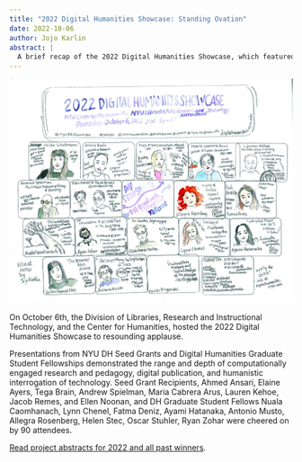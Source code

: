 ```yaml
---
title: "2022 Digital Humanities Showcase: Standing Ovation"
date: 2022-10-06
author: Jojo Karlin
abstract: |
  A brief recap of the 2022 Digital Humanities Showcase, which featured DH Seed Grant Winners and DH Graduate Student Fellows.
--- 
```

![Illustration of the 2022 Digital Humanities Showcase by Jojo Karlin](/media/news/2022DHShowcase.jpg)

On October 6th, the Division of Libraries, Research and Instructional Technology, and the Center for Humanities, hosted the 2022 Digital Humanities Showcase to resounding applause. 

Presentations from NYU DH Seed Grants and Digital Humanities Graduate Student Fellowships demonstrated the range and depth of computationally engaged research and pedagogy, digital publication, and humanistic interrogation of technology. Seed Grant Recipients, Ahmed Ansari, Elaine Ayers, Tega Brain, Andrew Spielman, Maria Cabrera Arus, Lauren Kehoe, Jacob Remes, and Ellen Noonan, and DH Graduate Student Fellows Nuala Caomhanach, Lynn Chenel, Fatma Deniz, Ayami Hatanaka, Antonio Musto, Allegra Rosenberg, Helen Stec, Oscar Stuhler, Ryan Zohar were cheered on by 90 attendees. 

[Read project abstracts for 2022 and all past winners](https://digitalhumanities.nyu.edu/projects/).
